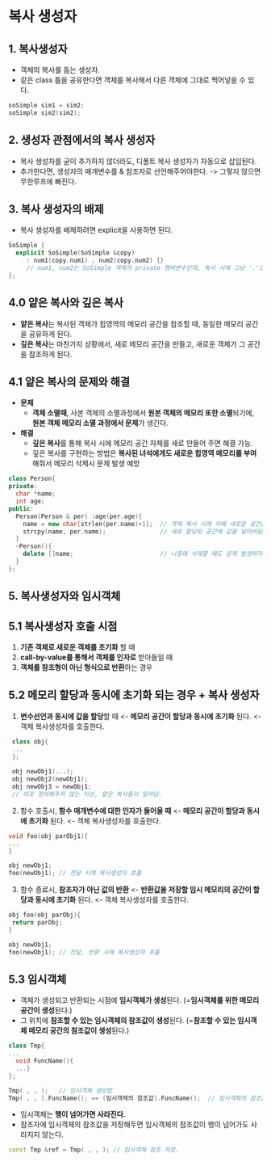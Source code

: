 # 복사 생성자

## 1. 복사생성자
 - 객체의 복사를 돕는 생성자.
 - 같은 class 틀을 공유한다면 객체를 복사해서 다른 객체에 그대로 찍어넣을 수 있다.
```cpp
soSimple sim1 = sim2;
soSimple sim2(sim2);
```

## 2. 생성자 관점에서의 복사 생성자
 - 복사 생성자를 굳이 추가하지 않더라도, 디폴트 복사 생성자가 자동으로 삽입된다.
 - 추가한다면, 생성자의 매개변수를 & 참조자로 선언해주어야한다. -> 그렇지 않으면 무한루프에 빠진다.
 
## 3. 복사 생성자의 배제
 - 복사 생성자를 배제하려면 explicit을 사용하면 된다.
```cpp
SoSimple {
  explicit SoSimple(SoSimple &copy)
     : num1(copy.num1) , num2(copy.num2) {} 
     // num1, num2는 SoSimple 객체의 private 멤버변수인데, 복사 시에 그냥 '.'으로 접근할 수 있는 것 같다!
};
```
## 4.0 얕은 복사와 깊은 복사
 - **얕은 복사**는 복사된 객체가 힙영역의 메모리 공간을 참조할 때, 동일한 메모리 공간을 공유하게 된다.
 - **깊은 복사**는 마찬가지 상황에서, 새로 메모리 공간을 만들고, 새로운 객체가 그 공간을 참조하게 된다.
 
## 4.1 얕은 복사의 문제와 해결
 - **문제**
   - **객체 소멸때**, 사본 객체의 소멸과정에서 **원본 객체의 메모리 또한 소멸**되기에, **원본 객체 메모리 소멸 과정에서 문제**가 생긴다.
 - **해결**
   - **깊은 복사**를 통해 복사 시에 메모리 공간 자체를 새로 만들어 주면 해결 가능.
   - 깊은 복사를 구현하는 방법은 **복사된 녀석에게도 새로운 힙영역 메모리를 부여**해줘서 메모리 삭제시 문제 발생 예방
```cpp
class Person{
private:
  char *name;
  int age;
public:
  Person(Person & per) :age(per.age){
    name = new char[strlen(per.name)+1];  // 객체 복사 시에 아예 새로운 공간을 할당해 버리는 것.
    strcpy(name, per.name);               // 새로 할당된 공간에 값을 넣어버림.
  }
  ~Person(){
    delete []name;                        // 나중에 삭제할 때도 문제 발생하지 않음.
  }
};
```

## 5. 복사생성자와 임시객체

## 5.1 복사생성자 호출 시점
 1. **기존 객체로 새로운 객체를 초기화** 할 때
 2. **call-by-value를 통해서 객체를 인자로** 받아들일 때
 3. **객체를 참조형이 아닌 형식으로 반환**하는 경우
 
## 5.2 메모리 할당과 동시에 초기화 되는 경우 + 복사 생성자
 1. **변수선언과 동시에 값을 할당**할 때 <- **메모리 공간이 할당과 동시에 초기화** 된다. <- 객체 복사생성자를 호출한다.
```cpp
 class obj{
 ...
 };
 
 obj newObj1(...);
 obj newObj2(newObj1);
 obj newObj3 = newObj1;
 // 따로 정의해주지 않는 이상, 얕은 복사들이 일어남.
```
 2. 함수 호출시, **함수 매개변수에 대한 인자가 들어올 때** <- **메모리 공간이 할당과 동시에 초기화** 된다. <- 객체 복사생성자를 호출한다.
```cpp
void foo(obj parObj1){
...
}

obj newObj1;
foo(newObj1); // 전달 시에 복사생성자 호출
```
 3. 함수 종료시, **참조자가 아닌 값의 반환** <- **반환값을 저장할 임시 메모리의 공간이 할당과 동시에 초기화** 된다. <- 객체 복사생성자를 호출한다. 
```cpp
obj foo(obj parObj){
 return parObj;
}

obj newObj1;
foo(newObj1); // 전달, 반환 시에 복사생성자 호출
```

## 5.3 임시객체
 - 객체가 생성되고 반환되는 시점에 **임시객체가 생성**된다. (=**임시객체를 위한 메모리 공간이 생성**된다.)
 - 그 위치에 **참조할 수 있는 임시객체의 참조값이 생성**된다. (=**참조할 수 있는 임시객체 메모리 공간의 참조값이 생성**된다.)
```cpp
class Tmp{
...
  void FuncName(){
  ...}
};

Tmp( , , );   // 임시객체 생성법
Tmp( , , ).FuncName(); == (임시객체의 참조값).FuncName();  // 임시객체의 참조값 이용
```
 - 임시객체는 **행이 넘어가면 사라진다.**
 - 참조자에 임시객체의 참조값을 저장해두면 임시객체의 참조값이 행이 넘어가도 사라지지 않는다.
```cpp
const Tmp &ref = Tmp( , , ); // 임시객체 참조 저장.
```





